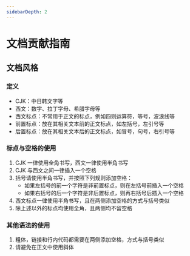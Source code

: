 ```yaml
---
sidebarDepth: 2
---
```


# 文档贡献指南

## 文档风格

### 定义

- CJK：中日韩文字等
- 西文：数字、拉丁字母、希腊字母等
- 西文标点：不常用于正文的标点，例如四则运算符，等号，波浪线等
- 前置标点：放在其相关文本前的正文标点，如左括号，左引号等
- 后置标点：放在其相关文本后的正文标点，如冒号，句号，右引号等

### 标点与空格的使用

1. CJK 一律使用全角书写，西文一律使用半角书写
2. CJK 与西文之间一律插入一个空格
3. 括号请使用半角书写，并按照下列规则添加空格：
    - 如果左括号的前一个字符是非前置标点，则在左括号前插入一个空格
    - 如果右括号的后一个字符是非后置标点，则再右括号后插入一个空格
4. 西文标点一律使用半角书写，且在两侧添加空格的方式与括号类似
5. 除上述以外的标点均使用全角，且两侧均不留空格

### 其他语法的使用

1. 粗体，链接和行内代码都需要在两侧添加空格，方式与括号类似
2. 请避免在正文中使用斜体
